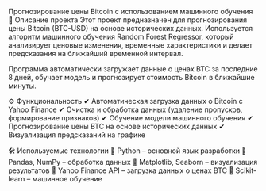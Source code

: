 Прогнозирование цены Bitcoin с использованием машинного обучения
📌 Описание проекта
Этот проект предназначен для прогнозирования цены Bitcoin (BTC-USD) на основе исторических данных. Используется алгоритм машинного обучения Random Forest Regressor, который анализирует ценовые изменения, временные характеристики и делает предсказания на ближайший временной интервал.

Программа автоматически загружает данные о ценах BTC за последние 8 дней, обучает модель и прогнозирует стоимость Bitcoin в ближайшие минуты.

⚙️ Функциональность
✔ Автоматическая загрузка данных о Bitcoin с Yahoo Finance
✔ Очистка и обработка данных (удаление пропусков, формирование признаков)
✔ Обучение модели машинного обучения
✔ Прогнозирование цены BTC на основе исторических данных
✔ Визуализация предсказаний на графике

🛠 Используемые технологии
🔹 Python – основной язык разработки
🔹 Pandas, NumPy – обработка данных
🔹 Matplotlib, Seaborn – визуализация результатов
🔹 Yahoo Finance API – загрузка данных о ценах BTC
🔹 Scikit-learn – машинное обучение

